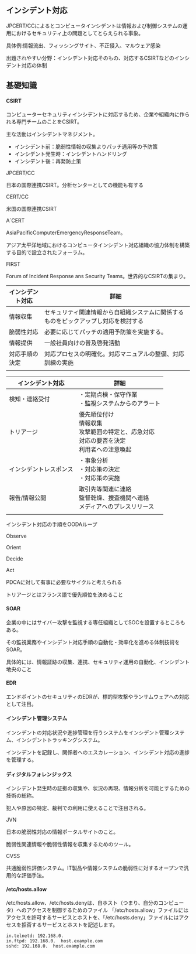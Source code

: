 ## インシデント対応

JPCERT/CCによるとコンピュータインシデントは情報および制御システムの運用におけるセキュリティ上の問題としてとらえられる事象。

具体例:情報流出、フィッシングサイト、不正侵入、マルウェア感染

出題されやすい分野：インシデント対応そのもの、対応するCSIRTなどのインシデント対応の体制

## 基礎知識

#### CSIRT

コンピューターセキュリティインシデントに対応するため、企業や組織内に作られる専門チームのことをCSIRT。

主な活動はインシデントマネジメント。

* インシデント前：脆弱性情報の収集よりパッチ適用等の予防策
* インシデント発生時：インシデントハンドリング
* インシデント後：再発防止策

JPCERT/CC

日本の国際連携CSIRT。分析センターとしての機能も有する

CERT/CC

米国の国際連携CSIRT

A`CERT

AsiaPacificComputerEmergencyResponseTeam。

アジア太平洋地域におけるコンピュータインシデント対応組織の協力体制を構築する目的で設立されたフォーラム。

FIRST

Forum of Incident Response ans Security Teams。世界的なCSIRTの集まり。

| インシデント対応 | 詳細                                                                               |
| ---------------- | ---------------------------------------------------------------------------------- |
| 情報収集         | セキュリティ関連情報から自組織システムに関係するものをピックアップし対応を検討する |
| 脆弱性対応       | 必要に応じてパッチの適用予防策を実施する。                                         |
| 情報提供         | 一般社員向けの普及啓発活動                                                         |
| 対応手順の決定   | 対応プロセスの明確化。対応マニュアルの整備、対応訓練の実施                         |
|                  |                                                                                    |

| インシデント対応       | 詳細                                                                                                     |
| ---------------------- | -------------------------------------------------------------------------------------------------------- |
| 検知・連絡受付         | ・定期点検・保守作業<br />・監視システムからのアラート                                                   |
| トリアージ             | 優先順位付け<br />情報収集<br />攻撃範囲の特定と、応急対応<br />対応の要否を決定<br />利用者への注意喚起 |
| インシデントレスポンス | ・事象分析<br />・対応策の決定<br />・対応策の実施                                                       |
| 報告/情報公開          | 取引先等関連に連絡<br />監督乾燥、捜査機関へ連絡<br />メディアへのプレスリリース                         |
|                        |                                                                                                          |



インシデント対応の手順をOODAループ

Observe

Orient

Decide

Act

PDCAに対して有事に必要なサイクルと考えられる

トリアージとはフランス語で優先順位を決めること


#### SOAR

企業の中にはサイバー攻撃を監視する専任組織としてSOCを設置するところもある。

その監視業務やインシデント対応手順の自動化・効率化を進める体制技術をSOAR。

具体的には、情報証跡の収集、連携、セキュリティ運用の自動化、インシデント地央のこと

#### EDR

エンドポイントのセキュリティのEDRが、標的型攻撃やランサムウェアへの対応として注目。

#### インシデント管理システム

インシデントの対応状況や進捗管理を行うシステムをインシデント管理システム、インシデントトラッキングシステム。

インシデントを記録し、関係者へのエスカレーション、インシデント対応の進捗を管理する。

#### ディジタルフォレンジックス

インシデント発生時の証拠の収集や、状況の再現、情報分析を可能とするための技術の総称。

犯人や原因の特定、裁判での利用に使えることで注目される。


JVN

日本の脆弱性対応の情報ポータルサイトのこと。

脆弱性関連情報や脆弱性情報を収集するためのツール。

CVSS

共通脆弱性評価システム。IT製品や情報システムの脆弱性に対するオープンで汎用的な評価手法。

#### /etc/hosts.allow
/etc/hosts.allow、/etc/hosts.denyは、自ホスト（つまり、自分のコンピュータ）へのアクセスを制御するためのファイル
「/etc/hosts.allow」ファイルにはアクセスを許可するサービスとホストを、「/etc/hosts.deny」ファイルにはアクセスを拒否するサービスとホストを記述します。

```
in.telnetd: 192.168.0. 
in.ftpd: 192.168.0.  host.example.com
sshd: 192.168.0.  host.example.com
```